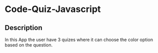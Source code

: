 # Code-Quiz-Javascript

## Description 
In this App the user have 3 quizes where it can choose the color option based on the question.
